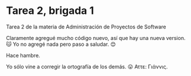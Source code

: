 # Tarea 2, brigada 1
Tarea 2 de la materia de Administración de Proyectos de Software

Claramente agregué mucho código nuevo, así que hay una nueva version. 😽
Yo no agregé nada pero paso a saludar. 😊

Hace hambre.

Yo sólo vine a corregir la ortografía de los demás. 😛 Αττε: Γιάννις.

